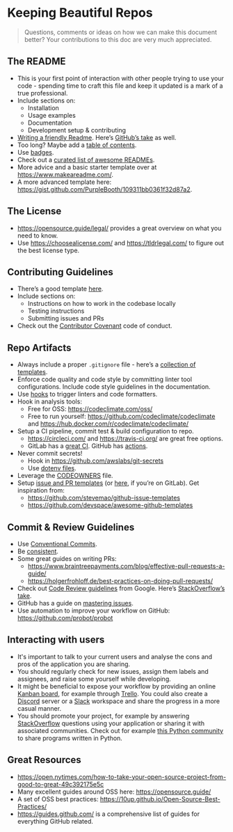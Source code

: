 # Keeping Beautiful Repos

> Questions, comments or ideas on how we can make this document better? Your contributions to this doc are very much appreciated.


## The README
- This is your first point of interaction with other people trying to use your code - spending time to craft this file and keep it updated is a mark of a true professional.
- Include sections on:
    - Installation
    - Usage examples
    - Documentation
    - Development setup & contributing
- [Writing a friendly Readme](https://rowanmanning.com/posts/writing-a-friendly-readme/). Here’s [GitHub’s take](https://guides.github.com/features/wikis/) as well.
- Too long? Maybe add a [table of contents](https://github.com/ekalinin/github-markdown-toc).
- Use [badges](https://shields.io/).
- Check out a [curated list of awesome READMEs](https://github.com/matiassingers/awesome-readme).
- More advice and a basic starter template over at https://www.makeareadme.com/.
- A more advanced template here: https://gist.github.com/PurpleBooth/109311bb0361f32d87a2.


## The License
- https://opensource.guide/legal/ provides a great overview on what you need to know.
- Use https://choosealicense.com/ and https://tldrlegal.com/ to figure out the best license type.


## Contributing Guidelines
- There’s a good template [here](https://github.com/nayafia/contributing-template/blob/master/CONTRIBUTING-template.md).
- Include sections on:
    - Instructions on how to work in the codebase locally
    - Testing instructions
    - Submitting issues and PRs
- Check out the [Contributor Covenant](https://www.contributor-covenant.org/) code of conduct.


## Repo Artifacts
- Always include a proper `.gitignore` file - here’s a [collection of templates](https://github.com/github/gitignore).
- Enforce code quality and code style by committing linter tool configurations. Include code style guidelines in the documentation.
- Use [hooks](https://githooks.com/) to trigger linters and code formatters.
- Hook in analysis tools:
    - Free for OSS: https://codeclimate.com/oss/ 
    - Free to run yourself: https://github.com/codeclimate/codeclimate and https://hub.docker.com/r/codeclimate/codeclimate/
- Setup a CI pipeline, commit test & build configuration to repo.
    - https://circleci.com/ and https://travis-ci.org/ are great free options.
    - GitLab has a [great CI](https://docs.gitlab.com/ee/ci/). GitHub has [actions](https://docs.github.com/en/actions).
- Never commit secrets!
    - Hook in https://github.com/awslabs/git-secrets
    - Use [dotenv files](https://12factor.net/config).
- Leverage the [CODEOWNERS](https://help.github.com/en/github/creating-cloning-and-archiving-repositories/about-code-owners) file.
- Setup [issue and PR templates](https://help.github.com/en/github/building-a-strong-community/using-templates-to-encourage-useful-issues-and-pull-requests) (or [here](https://docs.gitlab.com/ee/user/project/description_templates.html), if you’re on GitLab). Get inspiration from:
    - https://github.com/stevemao/github-issue-templates
    - https://github.com/devspace/awesome-github-templates


## Commit & Review Guidelines
- Use [Conventional Commits](https://www.conventionalcommits.org/).
- Be [consistent](https://xkcd.com/1296/).
- Some great guides on writing PRs:
    - https://www.braintreepayments.com/blog/effective-pull-requests-a-guide/
    - https://holgerfrohloff.de/best-practices-on-doing-pull-requests/
- Check out [Code Review guidelines](https://google.github.io/eng-practices/review/) from Google. Here’s [StackOverflow’s take](https://stackoverflow.blog/2019/09/30/how-to-make-good-code-reviews-better/).
- GitHub has a guide on [mastering issues](https://guides.github.com/features/issues/).
- Use automation to improve your workflow on GitHub: https://github.com/probot/probot


## Interacting with users
- It's important to talk to your current users and analyse the cons and pros of the application you are sharing.
- You should regularly check for new issues, assign them labels and assignees, and raise some yourself while developing. 
- It might be beneficial to expose your workflow by providing an online [Kanban board](https://en.wikipedia.org/wiki/Kanban_board), for example through [Trello](https://trello.com/). You could also create a [Discord](https://discord.com) server or a [Slack](https://slack.com/) workspace and share the progress in a more casual manner.
- You should promote your project, for example by answering [StackOverflow]() questions using your application or sharing it with associated communities. Check out for example [this Python community](https://pythondiscord.com/) to share programs written in Python.


## Great Resources
- https://open.nytimes.com/how-to-take-your-open-source-project-from-good-to-great-49c392175e5c
- Many excellent guides around OSS here: https://opensource.guide/
- A set of OSS best practices: https://10up.github.io/Open-Source-Best-Practices/
- https://guides.github.com/ is a comprehensive list of guides for everything GitHub related.
